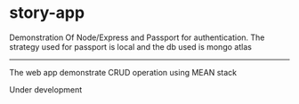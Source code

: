 # story-app
Demonstration Of Node/Express and Passport for authentication. 
The strategy used for passport is local and the db used is mongo atlas
<hr>
The web app demonstrate CRUD operation using MEAN stack

Under development
